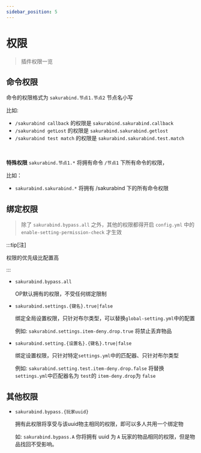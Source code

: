 ```yaml
---
sidebar_position: 5
---
```


# 权限

>  插件权限一览

## 命令权限

命令的权限格式为 `sakurabind.节点1.节点2` 节点名小写



比如:

*  `/sakurabind callback` 的权限是 `sakurabind.sakurabind.callback`
*  `/sakurabind getLost` 的权限是 `sakurabind.sakurabind.getlost`
* `/sakurabind test match` 的权限是 `sakurabind.sakurabind.test.match`

​	

**特殊权限** `sakurabind.节点1.*` 将拥有命令 `/节点1` 下所有命令的权限，

比如：

* `sakurabind.sakurabind.*` 将拥有 /sakurabind 下的所有命令权限

## 绑定权限

> 除了 `sakurabind.bypass.all` 之外，其他的权限都得开启 `config.yml` 中的 `enable-setting-permission-check` 才生效

:::tip[注]

权限的优先级比配置高

:::

* `sakurabind.bypass.all `

  OP默认拥有的权限，不受任何绑定限制

* `sakurabind.settings.{键名}.true|false`

  绑定全局设置权限，只针对布尔类型，可以替换`global-setting.yml`中的配置

  例如: `sakurabind.settings.item-deny.drop.true` 将禁止丢弃物品
  
* `sakurabind.setting.{设置名}.{键名}.true|false`
  
  绑定设置权限，只针对特定`settings.yml`中的匹配器、只针对布尔类型
  
  例如: `sakurabind.setting.test.item-deny.drop.false` 将替换 `settings.yml`中匹配器名为 `test`的 `item-deny.drop`为 `false`

## 其他权限

* `sakurabind.bypass.{玩家uuid}`

  拥有此权限将享受与该uuid物主相同的权限，即可以多人共用一个绑定物

  如: `sakurabind.bypass.A` 你将拥有 uuid 为 `A` 玩家的物品相同的权限，但是物品找回不受影响。
